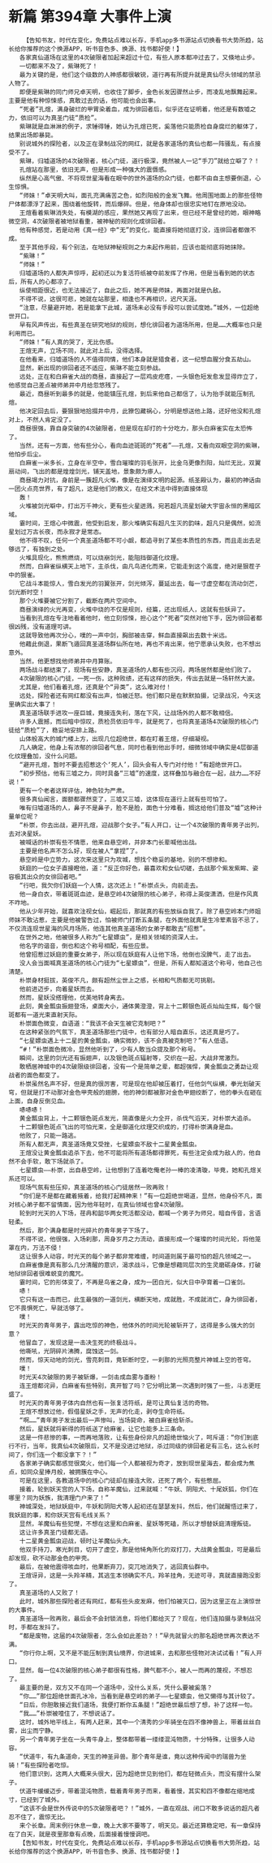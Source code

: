 # 新篇 第394章 大事件上演
        【告知书友，时代在变化，免费站点难以长存，手机app多书源站点切换看书大势所趋，站长给你推荐的这个换源APP，听书音色多、换源、找书都好使！】
       各家真仙道场在这里的4次破限者加起来超过十位，有些人原本都冲过去了，又倏地止步。
       一切都来不及了，紫琳死了！
       最为关键的是，他们这个级数的人神感都很敏锐，道行再有所提升就是真仙尽头领域的禁忌人物了。
       即便是紫琳的同门师兄卓天明，也收住了脚步，金色长发因骤然止步，而凌乱地飘舞起来。主要是他有种惊悚感，真敢过去的话，他可能也会出事。
       “死者”孔煊，满身破烂的甲胃染着血，成为徘回者后，似乎还在证明着，他还是有数墟之力，依旧可以为真圣门徒“质检”。
       紫琳就是血淋淋的例子，求锤得锤，她认为孔煊已死，奚落他只能质检自身腐烂的躯体了，结果出场即暴毙。
       别说城外的探险者，以及正在录制战况的网红，就是各家道场的真仙也都一阵骚乱，有点接受不了。
       紫琳，归墟道场的4次破限者，核心门徒，道行极深，竟然被人一记“手刀”就给立噼了？！
       孔煊站在那里，依旧无声，但是形成一种强大的震慑感。
       纵然是心高气傲、不将现世星海看在眼中的世外道场的众门徒，也都不由自主想要倒退，心生惊惧。
       “师妹！”卓天明大叫，面孔充满痛苦之色，如烈阳般的金发飞舞。他周围地面上的那些怪物尸体都漂浮了起来，围绕着他旋转，而后爆碎。但是，他身体却也很忠实地钉在原地没动。
       王煊看着紫琳消失处，有模湖的感应，果然她又再现了出来，但已经不是曾经的她，眼神略微空洞，4次破限者被地狱看重，被神秘的规则化成徘回者。
       他有种感觉，若是动用《真一经》中“无”的变化，能直接将她彻底打没，连徘回者都做不成。
       至于其他手段，有个别法，在地狱神秘规则之力未起作用前，应该也能彻底将她抹除。
       “紫琳！”
       “师妹！”
       归墟道场的人都失声惊呼，起初还以为复活符纸被夺前发挥了作用，但是当看到她的状态后，所有人的心都凉了。
       纵使相距很近，也无法接近了，自此之后，她不再是师妹，再面对就是仇敌。
       不得不说，这很可悲，她就在站那里，相逢也不再相识，迟尺天涯。
       “注意，尽量避开她，若是能拿下此城，道场未必没有手段可以尝试度她。”城外，一位超绝世开口。
       早有风声传出，有些真圣在研究地狱的规则，想化徘回者为道场所用，但是……大概率也只是利用而已。
       “师妹！”有人真的哭了，无比伤感。
       王煊无声，立场不同，就此对上后，没得选择。
       在他看来，归墟道场的人不值得同情，他们本身就是猎食者，这一纪想血腥分食五劫山。
       显然，新出现的徘回者还不适应，紫琳不能立刻参战。
       远处，正在和白麻雀大战的商昼，直接起了一层鸡皮疙瘩，一头银色短发愈发显得炸立了，他感觉自己差点被师弟井中月给忽悠残了。
       最近，商昼听到最多的就是，他能镇压孔煊，到后来他自己都信了，认为抬手就能压制孔煊。
       他决定回去后，要狠狠地拾掇井中月，此獠包藏祸心，分明是想送他上路，还好他没和孔煊对上，不然人肯定没了。
       商昼很强，靠自身突破的4次破限者，但是现在却打的十分吃力，那头白麻雀实在太恐怖了。
       当然，还有一方面，他有些分心，看向血迹斑斑的“死者”——孔煊，又看向双眼空洞的紫琳，他怕步后尘。
       白麻雀一米多长，立身在半空中，雪白璀璨的羽毛张开，比金乌更像烈阳，灿烂无比，双翼扇动间，飞出的都是煌煌剑光，铺天盖地，景象颇为瘆人。
       商昼竭力对抗，身前是一簇超凡火堆，像是在演绎文明的起源。纸圣殿认为，最初的神话由一团火点亮世界，有了超凡，这是他们的教义，在经文术法中得到直接体现
       轰！
       火堆被剑光噼中，打出万千神火，更有些火星迸溅，宛若超凡流星划破大宇宙永恒的黑暗区域。
       霎时间，王煊心中微震，他受到启发，那火堆确实有超凡生灭的韵味，超凡只是偶然，如流星划过万古长夜，而永寂才是常态。
       他不得不叹，任何一个真圣道场都不可小觑，都追寻到了某些本质性的东西，而且走出去足够远了，有独到之处。
       火堆具现化，熊熊燃烧，可以烧崩剑光，能阻挡御道化纹理。
       然而，白麻雀纵横天上地下，主杀伐，由凡鸟进化而来，它能走到这个高度，绝对是狠茬子中的狠雀。
       它战斗本能惊人，雪白发光的羽翼张开，剑光倾泻，蔓延出去，每一寸虚空都在流动剑芒，剑光断时空！
       那个火堆要被它分割了，截断在两片空间中。
       商昼演绎的火光再变，火堆中烧的不仅是规则，经篇，还出现纸人，这就有些妖异了。
       当看到孔煊在专注地看着他时，他立刻惊悚，担心这个“死者”突然对他下手，因为徘回者都很凶残，没有道理可讲。
       这就导致他再次分心，噗的一声中剑，胸部被击穿，鲜血直接飙出去数十米远。
       他藉此倒退，果断飞遁回真圣道场群仙所在地，再也不肯出来，他宁愿承认失败，也不想出意外。
       当然，他更想找他师弟井中月算账。
       两场战斗都结束了，现场有些安静，真圣道场的人都有些沉闷，两场居然都是他们败了。
       4次破限的核心门徒，一死一伤，这种败绩，还有这样的损失，传出去就是一场轩然大波。
       尤其是，他们看着孔煊，还真是个“异类”，这么难对付！
       远处，探险者还有网红都没有出声，怕被迁怒。他们都只是在默默拍摄，记录战况，今天这里确实出大事了！
       真圣道场联手进攻一座巨城，竟接连失利，落在下风，让战场外的人都不敢相信。
       许多人震撼，而后暗中惊叹，质检员依旧牛牛，就是死了，也将真圣道场4次破限的核心门徒给“质检”了，稳妥地安排上路。
       山体般高大的城门楼上方，出现几位超绝世，都在盯着王煊，仔细凝视。
       几人确定，他身上有浓郁的徘回者气息，同时也看到他出手时，细微领域中确实是4层御道化纹理叠加，没什么问题。
       “避开孔煊，暂时不要去招惹这个‘死人’，回头会有人专门对付他！”有超绝世开口。
       “初步预估，他有三墟之力，同时具备“三墟”的速度，这样叠加与融合在一起，战力……不好说！”
       更有一个老者这样评估，神色较为严肃。
       很多真仙闻言，面额都骤然变了，三墟又三墟，这体现在道行上就有些可怕了。
       唯有归墟道场的人，鼻子不是鼻子，脸不是脸，面色十分难看，搁这给他们普及“墟”这种计量单位呢？
       “朴崇，你去出战，避开孔煊，迎战那个女子。”有人开口，让一个4次破限的青年男子出列，去对决星妖。
       被喊话的朴崇有些不情愿，他来自悬空岭，并非本门长辈喊他出战。
       主要是他名声不怎么好，现在被人“拿捏”了。
       悬空岭是中立势力，这次来这里只为攻城，想找个稳妥的基地，别的不想掺和。
       妖庭的一位女子直接瞪他，道：“反正你好色，最喜欢和女仙切磋，去战那个紫发紫眸、姿容极其出众的女徘回者吧。”
       “行吧，我欠你们妖庭一个人情，这次还上！”朴崇点头，向前走去。
       他一身白衣，带着斑斑血迹，是悬空岭4次破限的核心弟子，称得上英俊潇洒，但是作风真不咋地。
       他从少年开始，就喜欢注视女仙，崛起后，那就真的有些放纵自我了。除了悬空岭本门师姐师妹不敢沾惹，主要是他被警告过，怕被师门打断五条腿，在外面他就真是生冷荤素皆不忌了，不仅流连现世星海的风月场所，他连其他真圣道场的女弟子都敢去“招惹”。
       在世外之地，他被很多人称为“七星嫖虫”，是相关领域的资深人士。
       他名字的谐音，倒也和这个称号相配，有些应景。
       他曾招惹过妖庭的重要女弟子，所以现在妖庭有人让他下场，他倒也没脾气，走了出去。
       没人会当面喊真圣道场的核心门徒为“七星嫖虫”，但是，所有人都知道这个称号，他自己也清楚。
       朴崇身材挺拔，英俊不凡，颇有超然尘世上之感，长相和气质都无可挑剔。
       他前进迈步，向着星妖而去。
       然而，星妖没搭理他，优美地转身离去。
       此刻，黄金瓢虫振翅登场，桌面大小，通体黄澄澄，背上十二颗银色斑点灿灿生辉，每个银斑都有一道光束直射天际。
       朴崇面色微变，自语道：“我该不会天生被它克制吧？”
       在这种紧张的气氛下，真圣道场那些门徒中，也有部分人暗自直乐，这还真是巧了。
       “七星嫖虫遇上十二星的黄金瓢虫，确实微妙，该不会真被克制吧？”有人低语。
       “#！”朴崇面色微冷，显然他听到了，少有人敢当众提及那个称号。
       瞬间，这里的剑光还有振翅声，以及银色斑点辐射等，交织在一起，大战非常激烈。
       敢栖居神城中的4次破限级徘回者，没有一个是简单之辈，都超强悍，黄金瓢虫之勇勐让观战者的面色都变了。
       朴崇虽然名声不好，但是真的很厉害，可是现在他却被压着打，任他剑气纵横，拳光划破天穹，但就是打不动那对金色甲壳般的翅膀，他的神剑都被那对金色甲翅绞断了，他的拳头在砸在上面，自身反倒见血。
       哧哧哧！
       黄金瓢虫背上，十二颗银色斑点发光，简直像是火力全开，杀伐气滔天，对朴崇大追杀。
       十二颗银色斑点飞出的可怕光束，全是御道化纹理交织成的，打得朴崇满身是血。
       他败了，只能一路逃。
       所有人都无声，真圣道场竟又受挫，七星嫖虫不敌十二星黄金瓢虫。
       王煊没让黄金瓢虫追杀下去，他不可能将所有道场都得罪死，有些注定会成为敌人的，他自然不会手软，敢下场就杀了。
       七星嫖虫——朴崇，出自悬空岭，让他想到了连着吃俺老孙一棒的凌清璇，毕竟，她和孔煊关系还可以。
       现场气氛有些压抑，真圣道场的核心门徒居然一败再败！
       “你们是不是都在藏着掖着，给我打起精神来！”有一位超绝世喝道，显然，他身份不凡，面对核心弟子都不留情面，因为他年轻时，在真仙领域也曾4次破限。
       轮到时光天的人下场，荏冉和韶华两女死活都没动，都喊一个男子为师兄，暗自传音，言语轻柔。
       然后，那个满身都是时光碎片的青年男子下场了。
       不得不说，他很强，入场刹那，周身岁月之力流动，直接形成一个璀璨的时间光轮，将他笼罩在内，万法不侵！
       这让很多人动容，时光天的每个弟子都非常难缠，时间道则属于最可怕的超凡领域之一。
       白麻雀像是真有那么几分清醒的意识，渴求战斗，它像是想藉同层次的生灵磨砺身体，打破地狱徘回者很难蜕变的魔咒。
       霎时间，它的形体变了，不再是鸟雀之身，成为一团白光，似大日中孕育着一口雀剑。
       哧！
       它只有这一击而已，此生最强的一道剑光，横断天地，成就胜，不成就消亡，身为徘回者，它不畏惧死亡，早就活够了。
       噗！
       时光天的青年男子，露出吃惊的神色，他体外的时间光轮被斩开了，这得是多么强大的剑意？
       他冒血了，发现这是一击决生死的终极战斗。
       他嘶吼，光阴碎片沸腾，腐蚀这一剑。
       然而，惊天动地的剑光，雪亮刺目，竟斩断时空，一刹那的光照亮整片神城上空的苍穹。
       噗！
       时光天4次破限的男子被斩爆，一剑击成血雾与齑粉！
       连王煊都诧异，白麻雀有些特别，真开智了吗？它分明比第一次遇到时强了一些，斗志更旺盛了。
       时光天的青年男子体内自然也有一张复活符纸，是可让真仙复活的奇物。
       王煊不想放过他，假借星妖之手，无声的化走，剥夺生命符纸。
       “啊……”青年男子发出最后一声惨叫，当场毙命，被白麻雀给斩杀。
       然后，星妖就将新得的符纸送了给麻雀，让它也能多上三条命。
       这是一件悲惨的事，一而再地落败，让有些身份非凡的超绝世恼火了，呵斥道：“你们到底行不行，当年，我真仙4次破限后，又不是没进过地狱，杀过同级的徘回者足有三名，这么长时间了，你们连一个都没拿下？！”
       各家弟子确实都感觉很窝火，他们每一个人都被视为奇才，放到现世星海去，都会成为焦点，如同众星捧月般，被拥簇在中心。
       可是在这里，各教道场中的核心门徒却在接连大败，还死了两个，有些憋屈。
       接着，轮到妖天宫的人下场，自称羊魔仙，过来就喊：“牛妖、阴阳犬、十尾妖狐，你们在哪里？同为妖族，我清理门户来了！”
       神城深处，地狱妖庭中，牛妖和阴阳犬等人起初还在瑟瑟发抖，然后，他们就醒悟过来了，我妖庭的事，和你妖天宫有毛线关系？
       显然，羊魔仙有些犯憷，不想在这里和白麻雀、星妖等死磕，所以才想替妖庭清理叛徒。
       这让许多真圣门徒都无语。
       十二星黄金瓢虫迎战，顿时让羊魔仙头大。
       他双手持刀，寒光刺目，切开了虚空，那是他犄角所化的双打刀，大战黄金瓢虫，可是最后却发现，砍不动那金色的甲壳。
       最后，在被他震得咳血时，他果断弃刀，突兀地消失了，逃回真仙群中。
       王煊讶异，这是一头羚羊精，其逃生本领确实不凡，羚羊挂角，无迹可寻，真就直接跑没影了。
       真圣道场的人又败了！
       此时，城外那些探险者还有网红，都有些头皮发麻，他们怕被灭口，因为这里正在上演惊世的大事件。
       真圣道场一败再败，最后会不会封锁消息，将他们都给灭了？现在，他们连拍摄与录制战况时，手都在发抖了。
       “都是废物，这届的4次破限者，怎么会如此差劲？！”早先就冒火的那名超绝世再次表达不满。
       “你行你上啊，又不是不能压制到真仙境界，你进城来，去和那些怪物对决试试看！”有人开口。
       显然，每一位4次破限的核心弟子都很有性格，脾气都不小，被人一而再的蔑视，不想忍了。
       最主要的是，双方又不在同一个道场中，没什么关系，凭什么要被奚落？
       “你……”那位超绝世面孔冰冷，当看到是悬空岭的弟子——七星嫖虫，他又懒得与其计较了。
       “日后，你胆敢接近我们道场，我便打断你五条腿！”超绝世最后想了想，补了这样一句。
       “我……”朴崇被噎住了，不想说话了。
       这时，城外地平线上，有两人赶来，其中一个清秀的少年骑坐在四不像神兽上，带着丝丝白雾，出尘而宁静。
       另一个青年男子坐在一头青牛身上，整体都带着一缕缕混沌物质，十分特殊，让很多人动容。
       “伏道牛，有九条道命，天生的神圣异兽。那个青年是谁，竟以这种传闻中的瑞兽为坐骑！”有些探险者吃惊。
       他们意识到，这两人大概来头很大，因为超绝世见到他们，都在轻微点头，而没有摆什么架子。
       伏道牛缓缓迈步，带着混沌物质，载着青年男子而来，看着慢，其实和四不像都在缩地成寸，已经到了城外。
       “这该不会是世外传说中的5次破限者吧？！”城外，一直在观战、闭口不敢多说话的超凡者忍不住了，震惊无比。
       来个长章。周末例行休息一章，晚上大家不要等了，明天见。最近还算稳定吧，有一章保持在了白天，就是夜里那章有点晚，后面接着慢慢调吧。
       【告知书友，时代在变化，免费站点难以长存，手机app多书源站点切换看书大势所趋，站长给你推荐的这个换源APP，听书音色多、换源、找书都好使！】